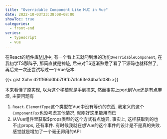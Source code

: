 ```yaml
---
title: "Overridable Component Like MUI in Vue"
date: 2022-10-03T23:38:08+08:00
showToc: true
categories:
  - front-end
series:
  - typescript
  - vue
---
```


在React的组件库[MUI](https://github.com/mui/material-ui/)中, 有一个看上去就叼到爆的功能`OverridableComponent`, 在我初学TS那阵子, 那简直就是神迹, 后来对TS逐渐熟悉了看了下源码也就释然了, 再后来一次还尝试写过一个Vue版本.

{{< gist Xuhv d2fff66d0bb7f9fb7d1c63e34bafd08b >}}

本来看懂了原实现, 以为这个移植就是手到擒来, 然而事实上port到Vue还是有点麻烦, 主要问题有

1. `React.ElementType`这个类型在Vue中没有等价的东西, 我定义的这个`ComponentTsx`也没考虑其他情况, 就刚好这里能用而已
2. 从Vue组件里获取$props类型的这个方式有点诡异, 事实上, 这样获取到的也不止props, 还有事件. 有时候我就在想Vue的这个事件的设计是不是真的失败. 感觉就是增加了一个毫无卵用的API
